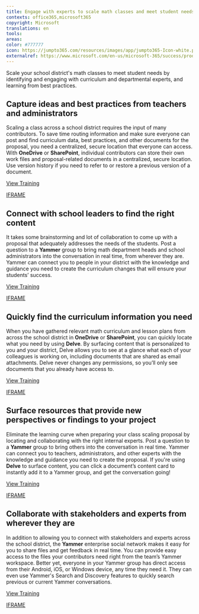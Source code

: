 ```yaml
---
title: Engage with experts to scale math classes and meet student needs
contexts: office365,microsoft365
copyright: Microsoft
translations: en
tools: 
areas: 
color: #777777
icon: https://jumpto365.com/resources/images/app/jumpto365-Icon-white.png
externalref: https://www.microsoft.com/en-us/microsoft-365/success/productivitylibrary/engage-with-experts-to-scale-math-classes-and-meet-student-needs
---
```

Scale your school district&apos;s math classes to meet student needs by identifying and engaging with curriculum and departmental experts, and learning from best practices.


## Capture ideas and best practices from teachers and administrators

Scaling a class across a school district requires the input of many contributors. To save time routing information and make sure everyone can post and find curriculum data, best practices, and other documents for the proposal, you need a centralized, secure location that everyone can access. With **OneDrive** or **SharePoint**, individual contributors can store their own work files and proposal-related documents in a centralized, secure location. Use version history if you need to refer to or restore a previous version of a document.

[View Training](https://support.office.com/article/Collaborate-with-team-content-using-SharePoint-Online-2dd9aeff-7749-4b78-9696-eb0f6267f1f5)

[IFRAME](https://www.microsoft.com/en-us/videoplayer/embed/RE1UCma)

## Connect with school leaders to find the right content

It takes some brainstorming and lot of collaboration to come up with a proposal that adequately addresses the needs of the students. Post a question to a **Yammer** group to bring math department heads and school administrators into the conversation in real time, from wherever they are. Yammer can connect you to people in your district with the knowledge and guidance you need to create the curriculum changes that will ensure your students’ success.

[View Training](https://support.office.com/article/Video-Communicate-in-groups-52db606b-2f29-4a9a-8cbb-b43bf2a27d2e)

[IFRAME](https://www.microsoft.com/en-us/videoplayer/embed/RE1UHxA)

## Quickly find the curriculum information you need

When you have gathered relevant math curriculum and lesson plans from across the school district in **OneDrive** or **SharePoint**, you can quickly locate what you need by using **Delve**. By surfacing content that is personalized to you and your district, Delve allows you to see at a glance what each of your colleagues is working on, including documents that are shared as email attachments. Delve never changes any permissions, so you’ll only see documents that you already have access to.

[View Training](https://support.office.com/article/Connect-and-collaborate-in-Office-Delve-46f92806-b52c-4187-b60e-b3bf8d25f73e)

[IFRAME](https://www.microsoft.com/en-us/videoplayer/embed/RE1TrEK)

## Surface resources that provide new perspectives or findings to your project

Eliminate the learning curve when preparing your class scaling proposal by locating and collaborating with the right internal experts. Post a question to a **Yammer** group to bring others into the conversation in real time. Yammer can connect you to teachers, administrators, and other experts with the knowledge and guidance you need to create the proposal. If you're using **Delve** to surface content, you can click a document’s content card to instantly add it to a Yammer group, and get the conversation going!

[View Training](https://support.office.com/article/Start-using-Yammer-36dc7ee5-4c77-49c2-b006-7c907a246928)

[IFRAME](https://www.microsoft.com/en-us/videoplayer/embed/RE1TwWh)

## Collaborate with stakeholders and experts from wherever they are

In addition to allowing you to connect with stakeholders and experts across the school district, the **Yammer** enterprise social network makes it easy for you to share files and get feedback in real time. You can provide easy access to the files your contributors need right from the team’s Yammer workspace. Better yet, everyone in your Yammer group has direct access from their Android, iOS, or Windows device, any time they need it. They can even use Yammer's Search and Discovery features to quickly search previous or current Yammer conversations.

[View Training](https://support.office.com/article/Video-Communicate-in-groups-52db606b-2f29-4a9a-8cbb-b43bf2a27d2e)

[IFRAME](https://www.microsoft.com/en-us/videoplayer/embed/RE1TRuX)

